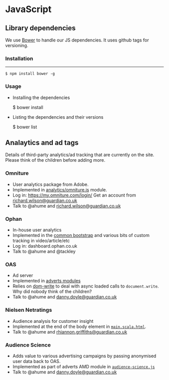JavaScript
==========

## Library dependencies


We use [Bower](https://github.com/twitter/bower) to handle our JS dependencies. It uses github tags for versioning.

### Installation
------------ 

    $ npm install bower -g
    
### Usage

 * Installing the dependencies
 
    $ bower install
    
 * Listing the dependencies and their versions
 
    $ bower list
    
    
## Analaytics and ad tags

Details of third-party analytics/ad tracking that are currently on the site. Please think of the children before adding more.

### Omniture

* User analytics package from Adobe.
* Implemented in [analytics/omniture.js](https://github.com/guardian/frontend/blob/master/common/app/assets/javascripts/modules/analytics/omniture.js) module.
* Log in: https://my.omniture.com/login/ Get an account from richard.wilson@guardian.co.uk
* Talk to @ahume and richard.wilson@guardian.co.uk

### Ophan

* In-house user analytics
* Implemented in the [common bootstrap](https://github.com/guardian/frontend/blob/master/common/app/assets/javascripts/bootstraps/common.js#L145) and various bits of custom tracking in video/article/etc
* Log in: dashboard.ophan.co.uk
* Talk to @ahume and @tackley

### OAS

* Ad server
* Implemented in [adverts modules](https://github.com/guardian/frontend/tree/master/common/app/assets/javascripts/modules/adverts)
* Relies on [dom-write](https://github.com/guardian/frontend/tree/master/common/app/assets/javascripts/components/dom-write) to deal with async loaded calls to `document.write`. Why did nobody think of the children?
* Talk to @ahume and danny.doyle@guardian.co.uk

### Nielsen Netratings

* Audience analysis for customer insight
* Implemented at the end of the body element in [`main.scala.html`](https://github.com/guardian/frontend/blob/master/common/app/views/main.scala.html).
* Talk to @ahume and rhiannon.griffiths@guardian.co.uk

### Audience Science

* Adds value to various advertising campaigns by passing anonymised user data back to OAS.
* Implemented as part of adverts AMD module in [`audience-science.js`](https://github.com/guardian/frontend/blob/master/common/app/assets/javascripts/modules/adverts/audience-science.js)
* Talk to @ahume and danny.doyle@guardian.co.uk